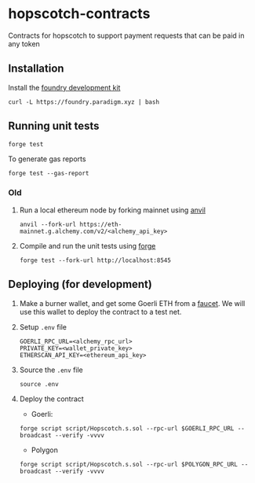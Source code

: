 # hopscotch-contracts

Contracts for hopscotch to support payment requests that can be paid in any token

## Installation

Install the [foundry development kit](https://github.com/foundry-rs/foundry)

```
curl -L https://foundry.paradigm.xyz | bash
```

## Running unit tests

```
forge test
```

To generate gas reports

```
forge test --gas-report
```

### Old

1. Run a local ethereum node by forking mainnet using [anvil](https://github.com/foundry-rs/foundry/tree/master/anvil)
    ```
    anvil --fork-url https://eth-mainnet.g.alchemy.com/v2/<alchemy_api_key>
    ```
2. Compile and run the unit tests using [forge](https://github.com/foundry-rs/foundry/tree/master/forge)
    ```
    forge test --fork-url http://localhost:8545
    ```

## Deploying (for development)

1. Make a burner wallet, and get some Goerli ETH from a [faucet](https://goerlifaucet.com). We will use this wallet to deploy the contract to a test net.

2. Setup `.env` file

    ```
    GOERLI_RPC_URL=<alchemy_rpc_url>
    PRIVATE_KEY=<wallet_private_key>
    ETHERSCAN_API_KEY=<ethereum_api_key>
    ```

3. Source the `.env` file

    ```
    source .env
    ```

4. Deploy the contract

    - Goerli:

    ```
    forge script script/Hopscotch.s.sol --rpc-url $GOERLI_RPC_URL --broadcast --verify -vvvv
    ```

    - Polygon

    ```
    forge script script/Hopscotch.s.sol --rpc-url $POLYGON_RPC_URL --broadcast --verify -vvvv
    ```
